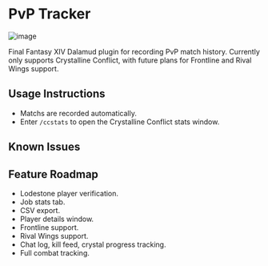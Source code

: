 # PvP Tracker

![image](https://github.com/wrath16/PvpStats/blob/master/images/example.PNG)


Final Fantasy XIV Dalamud plugin for recording PvP match history. Currently only supports Crystalline Conflict, with future plans for Frontline and Rival Wings support.

## Usage Instructions
* Matchs are recorded automatically.
* Enter `/ccstats` to open the Crystalline Conflict stats window.

## Known Issues

## Feature Roadmap
* Lodestone player verification.
* Job stats tab.
* CSV export.
* Player details window.
* Frontline support.
* Rival Wings support.
* Chat log, kill feed, crystal progress tracking.
* Full combat tracking.
